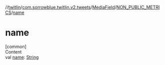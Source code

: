 //[twitlin](../../../index.md)/[com.sorrowblue.twitlin.v2.tweets](../../index.md)/[MediaField](../index.md)/[NON_PUBLIC_METRICS](index.md)/[name](name.md)



# name  
[common]  
Content  
val [name](name.md): [String](https://kotlinlang.org/api/latest/jvm/stdlib/kotlin/-string/index.html)  



